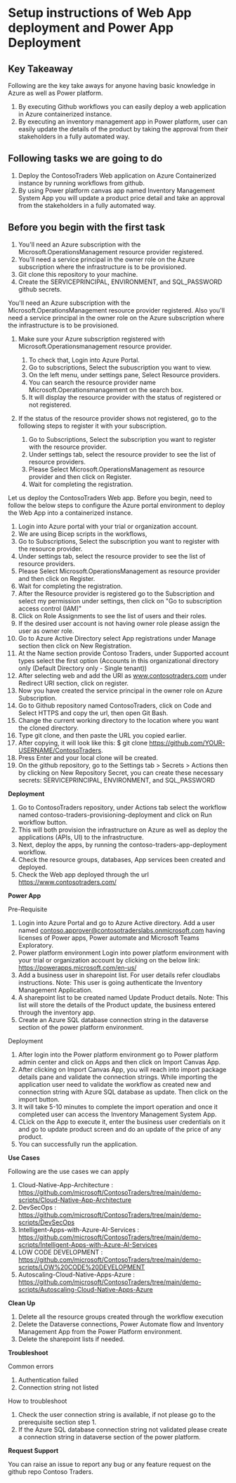 <html><h1> Setup instructions of Web App deployment and Power App Deployment </h1></html>

**Key Takeaway**
-----------------------------------------------------------------------------------------------------------------------------------------------------------------------
Following are the key take aways for anyone having basic knowledge in Azure as well as Power platform.

1. By executing Github workflows you can easily deploy a web application in Azure containerized instance.
2. By executing an inventory management app in Power platform, user can easily update the details of the product by taking the approval from their stakeholders in a fully automated way.

**Following tasks we are going to do**
-----------------------------------------------------------------------------------------------------------------------------------------------------------------------
1. Deploy the ContosoTraders Web application on Azure Containerized instance by running workflows from github.
2. By using Power platform canvas app named Inventory Management System App you will update a product price detail and take an approval from the stakeholders in a fully automated way.

**Before you begin with the first task**
-----------------------------------------------------------------------------------------------------------------------------------------------------------------------
1.	You'll need an Azure subscription with the Microsoft.OperationsManagement resource provider registered.
2.	You'll need a service principal in the owner role on the Azure subscription where the infrastructure is to be provisioned.
3.	Git clone this repository to your machine.
4.	Create the SERVICEPRINCIPAL, ENVIRONMENT, and SQL_PASSWORD github secrets.

You'll need an Azure subscription with the Microsoft.OperationsManagement resource provider registered.	Also you'll need a service principal in the owner role on the Azure subscription where the infrastructure is to be provisioned.

1. Make sure your Azure subscription registered with Microsoft.Operationsmanagement resource provider.
    1. To check that, Login into Azure Portal.
    2. Go to subscriptions, Select the subuscription you want to view.
    3. On the left menu, under settings pane, Select Resource providers.
    4. You can search the resource provider name Microsoft.Operationsmanagement on the search box.
    5. It will display the resource provider with the status of registered or not registered.

2. If the status of the resource provider shows not registered, go to the following steps to register it with your subscription.
    1. Go to Subscriptions, Select the subscription you want to register with the resource provider.
    2. Under settings tab, select the resource provider to see the list of resource providers.
    3. Please Select Microsoft.OperationsManagement as resource provider and then click on Register.
    4. Wait for completing the registration.

Let us deploy the ContosoTraders Web app. Before you begin, need to follow the below steps to configure the Azure portal environment to deploy the Web App into a containerized instance. 

1. Login into Azure portal with your trial or organization account.
2. We are using Bicep scripts in the workflows, 
3. Go to Subscriptions, Select the subscription you want to register with the resource provider.
4. Under settings tab, select the resource provider to see the list of resource providers.
5. Please Select Microsoft.OperationsManagement as resource provider and then click on Register.
6. Wait for completing the registration.
7. After the Resource provider is registered go to the Subscription and select my permission under settings, then click on "Go to subscription access control (IAM)"
8. Click on Role Assignments to see the list of users and their roles.
9. If the desired user account is not having owner role please assign the user as owner role.
10. Go to Azure Active Directory select App registrations under Manage section then click on New Registration.
11. At the Name section provide Contoso Traders, under Supported account types select the first option (Accounts in this organizational directory only (Default Directory only - Single tenant))
12.  After selecting web and add the URI as www.contosotraders.com under Redirect URI section, click on register.
13.  Now you have created the service principal in the owner role on Azure Subscription.
14. Go to Github repository named ContosoTraders, click on Code and Select HTTPS and copy the url, then open Git Bash.
15. Change the current working directory to the location where you want the cloned directory.
16. Type git clone, and then paste the URL you copied earlier.
17. After copying, it will look like this: $ git clone https://github.com/YOUR-USERNAME/ContosoTraders.
18. Press Enter and your local clone will be created.
19. On the github repository, go to the Settings tab > Secrets > Actions then by clicking on New Repository Secret, you can create these necessary secrets: SERVICEPRINCIPAL, ENVIRONMENT, and SQL_PASSWORD  

**Deployment**
1. Go to ContosoTraders repository, under Actions tab select the workflow named contoso-traders-provisioning-deployment and click on Run workflow button.
2. This will both provision the infrastructure on Azure as well as deploy the applications (APIs, UI) to the infrastructure.
2. Next, deploy the apps, by running the contoso-traders-app-deployment workflow.
3. Check the resource groups, databases, App services been created and deployed.
4. Check the Web app deployed through the url https://www.contosotraders.com/

**Power App**

  Pre-Requisite
1.	Login into Azure Portal and go to Azure Active directory. Add a user named contoso.approver@contosotraderslabs.onmicrosoft.com having licenses of Power apps, Power automate and Microsoft Teams Exploratory.
2.	Power platform environment Login into power platform environment with your trial or organization account by clicking on the below link: https://powerapps.microsoft.com/en-us/
3.	Add a business user in sharepoint list. For user details refer cloudlabs instructions. Note: This user is going authenticate the Inventory Management Application.
4.	A sharepoint list to be created named Update Product details. Note: This list will store the details of the Product update, the business entered through the inventory app.
5.	Create an Azure SQL database connection string in the dataverse section of the power platform environment.

  Deployment

1.	After login into the Power platform environment go to Power platform admin center and click on Apps and then click on Import Canvas App.
2.	After clicking on Import Canvas App, you will reach into import package details pane and validate the connection strings. While importing the application user need to validate the workflow as created new and connection string with Azure SQL database as update. Then click on the import button.
3.	It will take 5-10 minutes to complete the import operation and once it completed user can access the Inventory Management System App.
4.	CLick on the App to execute it, enter the business user credentials on it and go to update product screen and do an update of the price of any product.
5.	You can successfully run the application.


**Use Cases**

Following are the use cases we can apply

1. Cloud-Native-App-Architecture            : https://github.com/microsoft/ContosoTraders/tree/main/demo-scripts/Cloud-Native-App-Architecture
2. DevSecOps                                : https://github.com/microsoft/ContosoTraders/tree/main/demo-scripts/DevSecOps
3. Intelligent-Apps-with-Azure-AI-Services  : https://github.com/microsoft/ContosoTraders/tree/main/demo-scripts/Intelligent-Apps-with-Azure-AI-Services
4. LOW CODE DEVELOPMENT                     : https://github.com/microsoft/ContosoTraders/tree/main/demo-scripts/LOW%20CODE%20DEVELOPMENT
5. Autoscaling-Cloud-Native-Apps-Azure      : https://github.com/microsoft/ContosoTraders/tree/main/demo-scripts/Autoscaling-Cloud-Native-Apps-Azure

**Clean Up**

1. Delete all the resource groups created through the workflow execution
2. Delete the Dataverse connections, Power Automate flow and Inventory Management App from the Power Platform environment.
3. Delete the sharepoint lists if needed.

**Troubleshoot**

  Common errors
1.	Authentication failed
2.	Connection string not listed

  How to troubleshoot
  
1.	Check the user connection string is available, if not please go to the prerequisite section step 1.
2.	If the Azure SQL database connection string not validated please create a connection string in dataverse section of the power platform.

**Request Support**

You can raise an issue to report any bug or any feature request on the github repo Contoso Traders.
                                
                                
                                




